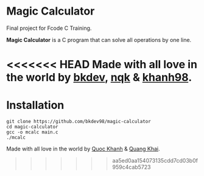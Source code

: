 # Magic Calculator
Final project for Fcode C Training.

**Magic Calculator** is a C program that can solve all operations by one line.

<<<<<<< HEAD
Made with all love in the world by [bkdev](https://fb.com/bkdev98), [nqk](https://fb.com/quangkhai.nguyen.14) & [khanh98](https://fb.com/B.Q.Khanh).
=======
# Installation
```
git clone https://github.com/bkdev98/magic-calculator
cd magic-calculator
gcc -o mcalc main.c
./mcalc
```

Made with all love in the world by [Quoc Khanh](https://fb.com/bkdev98) & [Quang Khai](https://fb.com/quangkhai.nguyen.14).
>>>>>>> aa5ed0aa154073135cdd7cd03b0f959c4cab5723
